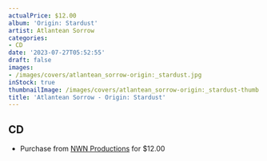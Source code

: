 ```yaml
---
actualPrice: $12.00
album: 'Origin: Stardust'
artist: Atlantean Sorrow
categories:
- CD
date: '2023-07-27T05:52:55'
draft: false
images:
- /images/covers/atlantean_sorrow-origin:_stardust.jpg
inStock: true
thumbnailImage: /images/covers/atlantean_sorrow-origin:_stardust-thumb.jpg
title: 'Atlantean Sorrow - Origin: Stardust'
---
```


## CD
* Purchase from [NWN Productions](http://shop.nwnprod.com/index.php?route=product/product&path=93&product_id=32357&sort=pd.name&order=ASC) for $12.00
